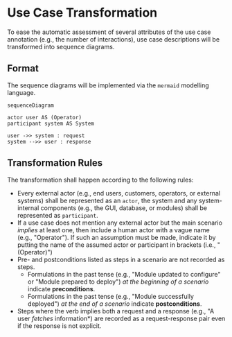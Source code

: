 # Use Case Transformation

To ease the automatic assessment of several attributes of the use case annotation (e.g., the number of interactions), use case descriptions will be transformed into sequence diagrams.

## Format

The sequence diagrams will be implemented via the `mermaid` modelling language.

```mermaid
sequenceDiagram

actor user AS (Operator)
participant system AS System

user ->> system : request
system -->> user : response
```

## Transformation Rules

The transformation shall happen according to the following rules:

- Every external actor (e.g., end users, customers, operators, or external systems) shall be represented as an `actor`, the system and any system-internal components (e.g., the GUI, database, or modules) shall be represented as `participant`.
- If a use case does not mention any external actor but the main scenario _implies_ at least one, then include a human actor with a vague name (e.g., "Operator"). If such an assumption must be made, indicate it by putting the name of the assumed actor or participant in brackets (i.e., "(Operator)")
- Pre- and postconditions listed as steps in a scenario are not recorded as steps. 
    - Formulations in the past tense (e.g., "Module updated to configure" or "Module prepared to deploy") *at the beginning of a scenario* indicate **preconditions**.
    - Formulations in the past tense (e.g., "Module successfully deployed") *at the end of a scenario* indicate **postconditions**.
- Steps where the verb implies both a request and a response (e.g., "A user *fetches* information*) are recorded as a request-response pair even if the response is not explicit.
